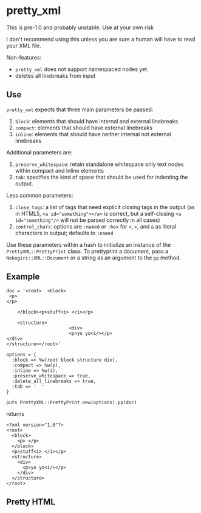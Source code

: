 pretty_xml
===============

This is pre-1.0 and probably unstable. Use at your own risk

I don't recommend using this unless you are sure a human will have to read your XML file.

Non-features:

  - `pretty_xml` does not support namespaced nodes yet.
  - deletes all linebreaks from input

## Use

`pretty_xml` expects that three main parameters be passed:

  1. `block`: elements that should have internal and external linebreaks
  2. `compact`: elements that should have external linebreaks
  3. `inline`: elements that should have neither internal not external linebreaks

Additional parameters are:

  1. `preserve_whitespace`: retain standalone whitespace only text nodes within compact and inline elements 
  2. `tab`: specifies the kind of space that should be used for indenting the output.

Less common parameters:

  1. `close_tags`: a list of tags that need explicit closing tags in the output (as in HTML5, `<a id="something"></a>` is correct, but a self-closing `<a id="something"/>` will not be parsed correctly in all cases)
  2. `control_chars`: options are `:named` or `:hex` for `<`, `>`, and `&` as literal characters in output; defaults to `:named`

Use these parameters within a hash to initialize an instance of the `PrettyXML::PrettyPrint` class. To prettyprint a document, pass a `Nokogiri::XML::Document` or a string as an argument to the `pp` method.

## Example

    doc = '<root>  <block>
     <p> 
    </p>
        
        </block><p>stuff<i> </i></p>  
        
        <structure>
                           <div>
                           <p>yo yo<i/></p>
    </div>
    </structure></root>'

    options = {
      :block => %w(root block structure div),
      :compact => %w(p),
      :inline => %w(i),
      :preserve_whitespace => true,
      :delete_all_linebreaks => true,
      :tab => '  '
    }

    puts PrettyXML::PrettyPrint.new(options).pp(doc)

returns

    <?xml version="1.0"?>
    <root>
      <block>
        <p> </p>
      </block>
      <p>stuff<i> </i></p>
      <structure>
        <div>
          <p>yo yo<i/></p>
        </div>
      </structure>
    </root>

## Pretty HTML

